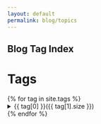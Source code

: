 ```yaml
---
layout: default
permalink: blog/topics
---
```


<link rel="stylesheet" href="/assets/css/tags.css">
<section class = "hero is-info is-bold">
  <div class = "hero-body">
    <div class = "container">
      <h1 class = "title">
      Blog Tag Index
      </h1>
    </div>
  </div>
</section>
<div class="hero-body">
    <div class = "container"> 
      <h1 class = "title">Tags</h1>
      {% for tag in site.tags %}               
        <details>
        <summary>
        {{ tag[0] }}<span>({{ tag[1].size }})</span>
        </summary>                
            <p>
            {% for post in tag[1] %}
            <ul>
            <li><a href="{{ post.url }}"> {{ post.title }}</a> — {{ post.date | date_to_string }}
            </li>
            </ul>
            {% endfor %}
            </p>
        </details>
      {% endfor %}
    </div>
</div>

<script>
function openTags(id) {
  var x = document.getElementById(id);
  if (x.className.indexOf("w3-show") == -1) {
    x.className += " w3-show";
  } else { 
    x.className = x.className.replace(" w3-show", "");
  }
}
</script>
